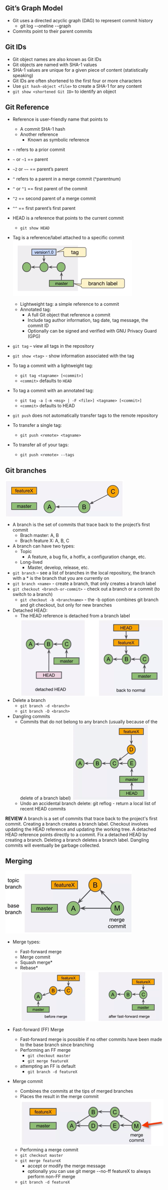 ## Git’s Graph Model
* Git uses a directed acyclic graph (DAG) to represent commit history
  * git log --oneline  --graph
* Commits point to their parent commits

## Git IDs
* Git object names are also known as Git IDs
* Git objects are named with SHA-1 values
* SHA-1 values are unique for a given piece of content (statistically speaking)
* Git IDs are often shortened to the first four or more characters
* Use `git hash-object <file>` to create a SHA-1 for any content 
* `git show <shortened Git ID>` to identify an object

## Git Reference
* Reference is user-friendly name that points to 
  * A commit SHA-1 hash
  * Another reference
    * Known as symbolic reference
*	`~` refers to a prior commit
  *  `~` or `~1` == parent
  *	 `~2` or `~~` == parent’s parent
*	`^` refers to a parent in a merge commit (^parentnum)
  *  `^` or `^1` == first parent of the commit
  * `^2` == second parent of a merge commit
  *	`^^` == first parent’s first parent
*	HEAD is a reference that points to the current commit
    * `git show HEAD`
* Tag is a reference/label attached to a specific commit
![alt text](Picture1.png)
 
  * Lightweight tag: a simple reference to a commit
  * Annotated tag:
    * A full Git object that reference a commit
    * Include tag author information, tag date, tag message, the commit ID
    * Optionally can be signed and verified with GNU Privacy Guard (GPG)
* `git tag` – view all tags in the repository
*	`git show <tag>` - show information associated with the tag
*	To tag a commit with a lightweight tag:
    *  `git tag <tagname> [<commit>]`
    * `<commit>` defaults to `HEAD`
*	To tag a commit with an annotated tag:
    *	`git tag -a [-m <msg> | -F <file>] <tagname> [<commit>]` 
    *	`<commit>` defaults to HEAD 
*	`git push` does not automatically transfer tags to the remote repository
*	To transfer a single tag:
    *	 `git push <remote> <tagname>`
*	To transfer all of your tags:
    *	`git push <remote> --tags`

## Git branches
![alt text](Picture2.png)
*	A branch is the set of commits that trace back to the project’s first commit
    *	Brach master: A, B
    *	Brach feature X: A, B, C
*	A branch can have two types:
    * Topic
      * A feature, a bug fix, a hotfix, a configuration change, etc.
    *	Long-lived
        *  Master, develop, release, etc.
*	`git branch` – see a list of branches in the local repository, the branch with a * is the branch that you are currently on
*	`git branch <name>` - create a branch, that only creates a branch label
*	`git checkout <branch-or-commit>` - check out a branch or a commit (to switch to a branch)
    * `git checkout -b <branchname>` - the -b option combines git branch and git checkout, but only for new branches
*	Detached HEAD:
    *	The HEAD reference is detached from a branch label 
![alt text](Picture3.png)
*	Delete a branch
    *	`git branch -d <branch>`
    *	`git branch -D <branch>`
*	Dangling commits
    *	Commits that do not belong to any branch (usually because of the delete of a branch label)
![alt text](Picture4.png)
    *	Undo an accidental branch delete: git reflog - return a local list of recent HEAD commits

**REVIEW**
A branch is a set of commits that trace back to the project's first commit. 
Creating a branch creates a branch label. 
Checkout involves updating the HEAD reference and updating the working tree. 
A detached HEAD reference points directly to a commit. 
Fix a detached HEAD by creating a branch. 
Deleting a branch deletes a branch label. 
Dangling commits will eventually be garbage collected.

## Merging
![alt text](Picture5.png)
*	Merge types:
    *	Fast-forward merge
    *	Merge commit
    *	Squash merge*
    *	Rebase*
![alt text](Picture6.png)
*	Fast-forward (FF) Merge 
    *	Fast-forward merge is possible if no other commits have been made to the base branch since branching
    *	Performing an FF merge
        *	`git checkout master`
        *	`git merge featureX`
    *	attempting an FF is default
        *	`git branch -d featureX`

*	Merge commit
    *	Combines the commits at the tips of merged branches
    *	Places the result in the merge commit
![alt text](Picture7.png)
    *	Performing a merge commit
      *	`git checkout master`
      *	`git merge featureX` 
        *	accept or modify the merge message
        *	optionally you can use git merge --no-ff featureX to always perform non-FF merge
      * `git branch -d featureX`


